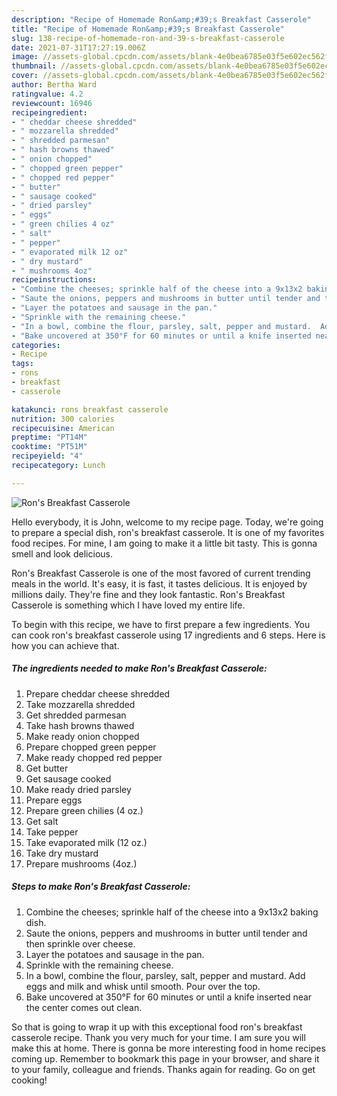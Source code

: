 ```yaml
---
description: "Recipe of Homemade Ron&amp;#39;s Breakfast Casserole"
title: "Recipe of Homemade Ron&amp;#39;s Breakfast Casserole"
slug: 138-recipe-of-homemade-ron-and-39-s-breakfast-casserole
date: 2021-07-31T17:27:19.006Z
image: //assets-global.cpcdn.com/assets/blank-4e0bea6785e03f5e602ec562f230caae08da540cada707380b4fe1bbebba43da.png
thumbnail: //assets-global.cpcdn.com/assets/blank-4e0bea6785e03f5e602ec562f230caae08da540cada707380b4fe1bbebba43da.png
cover: //assets-global.cpcdn.com/assets/blank-4e0bea6785e03f5e602ec562f230caae08da540cada707380b4fe1bbebba43da.png
author: Bertha Ward
ratingvalue: 4.2
reviewcount: 16946
recipeingredient:
- " cheddar cheese shredded"
- " mozzarella shredded"
- " shredded parmesan"
- " hash browns thawed"
- " onion chopped"
- " chopped green pepper"
- " chopped red pepper"
- " butter"
- " sausage cooked"
- " dried parsley"
- " eggs"
- " green chilies 4 oz"
- " salt"
- " pepper"
- " evaporated milk 12 oz"
- " dry mustard"
- " mushrooms 4oz"
recipeinstructions:
- "Combine the cheeses; sprinkle half of the cheese into a 9x13x2 baking dish."
- "Saute the onions, peppers and mushrooms in butter until tender and then sprinkle over cheese."
- "Layer the potatoes and sausage in the pan."
- "Sprinkle with the remaining cheese."
- "In a bowl, combine the flour, parsley, salt, pepper and mustard.  Add eggs and milk and whisk until smooth.  Pour over the top."
- "Bake uncovered at 350°F for 60 minutes or until a knife inserted near the center comes out clean."
categories:
- Recipe
tags:
- rons
- breakfast
- casserole

katakunci: rons breakfast casserole 
nutrition: 300 calories
recipecuisine: American
preptime: "PT14M"
cooktime: "PT51M"
recipeyield: "4"
recipecategory: Lunch

---
```



![Ron&#39;s Breakfast Casserole](//assets-global.cpcdn.com/assets/blank-4e0bea6785e03f5e602ec562f230caae08da540cada707380b4fe1bbebba43da.png)

Hello everybody, it is John, welcome to my recipe page. Today, we're going to prepare a special dish, ron&#39;s breakfast casserole. It is one of my favorites food recipes. For mine, I am going to make it a little bit tasty. This is gonna smell and look delicious.

Ron&#39;s Breakfast Casserole is one of the most favored of current trending meals in the world. It's easy, it is fast, it tastes delicious. It is enjoyed by millions daily. They're fine and they look fantastic. Ron&#39;s Breakfast Casserole is something which I have loved my entire life.




To begin with this recipe, we have to first prepare a few ingredients. You can cook ron&#39;s breakfast casserole using 17 ingredients and 6 steps. Here is how you can achieve that.

<!--inarticleads1-->

##### The ingredients needed to make Ron&#39;s Breakfast Casserole:

1. Prepare  cheddar cheese shredded
1. Take  mozzarella shredded
1. Get  shredded parmesan
1. Take  hash browns thawed
1. Make ready  onion chopped
1. Prepare  chopped green pepper
1. Make ready  chopped red pepper
1. Get  butter
1. Get  sausage cooked
1. Make ready  dried parsley
1. Prepare  eggs
1. Prepare  green chilies (4 oz.)
1. Get  salt
1. Take  pepper
1. Take  evaporated milk (12 oz.)
1. Take  dry mustard
1. Prepare  mushrooms (4oz.)




<!--inarticleads2-->

##### Steps to make Ron&#39;s Breakfast Casserole:

1. Combine the cheeses; sprinkle half of the cheese into a 9x13x2 baking dish.
1. Saute the onions, peppers and mushrooms in butter until tender and then sprinkle over cheese.
1. Layer the potatoes and sausage in the pan.
1. Sprinkle with the remaining cheese.
1. In a bowl, combine the flour, parsley, salt, pepper and mustard.  Add eggs and milk and whisk until smooth.  Pour over the top.
1. Bake uncovered at 350°F for 60 minutes or until a knife inserted near the center comes out clean.




So that is going to wrap it up with this exceptional food ron&#39;s breakfast casserole recipe. Thank you very much for your time. I am sure you will make this at home. There is gonna be more interesting food in home recipes coming up. Remember to bookmark this page in your browser, and share it to your family, colleague and friends. Thanks again for reading. Go on get cooking!
